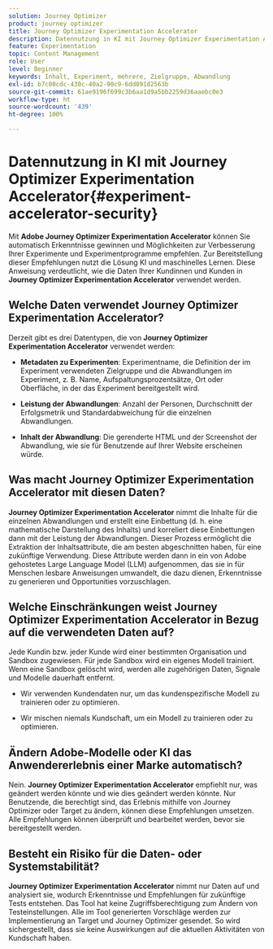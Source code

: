 ```yaml
---
solution: Journey Optimizer
product: journey optimizer
title: Journey Optimizer Experimentation Accelerator
description: Datennutzung in KI mit Journey Optimizer Experimentation Accelerator
feature: Experimentation
topic: Content Management
role: User
level: Beginner
keywords: Inhalt, Experiment, mehrere, Zielgruppe, Abwandlung
exl-id: b7c00cdc-430c-40a2-90c9-6dd891d2563b
source-git-commit: 61ae9196f699c3b6aa1d9a5bb2259d36aaebc0e3
workflow-type: ht
source-wordcount: '439'
ht-degree: 100%

---
```


# Datennutzung in KI mit Journey Optimizer Experimentation Accelerator{#experiment-accelerator-security}

Mit **Adobe Journey Optimizer Experimentation Accelerator** können Sie automatisch Erkenntnisse gewinnen und Möglichkeiten zur Verbesserung Ihrer Experimente und Experimentprogramme empfehlen. Zur Bereitstellung dieser Empfehlungen nutzt die Lösung KI und maschinelles Lernen. Diese Anweisung verdeutlicht, wie die Daten Ihrer Kundinnen und Kunden in **Journey Optimizer Experimentation Accelerator** verwendet werden.

## Welche Daten verwendet Journey Optimizer Experimentation Accelerator?

Derzeit gibt es drei Datentypen, die von **Journey Optimizer Experimentation Accelerator** verwendet werden:

* **Metadaten zu Experimenten**: Experimentname, die Definition der im Experiment verwendeten Zielgruppe und die Abwandlungen im Experiment, z. B. Name, Aufspaltungsprozentsätze, Ort oder Oberfläche, in der das Experiment bereitgestellt wird.

* **Leistung der Abwandlungen**: Anzahl der Personen, Durchschnitt der Erfolgsmetrik und Standardabweichung für die einzelnen Abwandlungen.

* **Inhalt der Abwandlung**: Die gerenderte HTML und der Screenshot der Abwandlung, wie sie für Benutzende auf Ihrer Website erscheinen würde.

## Was macht Journey Optimizer Experimentation Accelerator mit diesen Daten?

**Journey Optimizer Experimentation Accelerator** nimmt die Inhalte für die einzelnen Abwandlungen und erstellt eine Einbettung (d. h. eine mathematische Darstellung des Inhalts) und korreliert diese Einbettungen dann mit der Leistung der Abwandlungen. Dieser Prozess ermöglicht die Extraktion der Inhaltsattribute, die am besten abgeschnitten haben, für eine zukünftige Verwendung. Diese Attribute werden dann in ein von Adobe gehostetes Large Language Model (LLM) aufgenommen, das sie in für Menschen lesbare Anweisungen umwandelt, die dazu dienen, Erkenntnisse zu generieren und Opportunities vorzuschlagen.

## Welche Einschränkungen weist Journey Optimizer Experimentation Accelerator in Bezug auf die verwendeten Daten auf?

Jede Kundin bzw. jeder Kunde wird einer bestimmten Organisation und Sandbox zugewiesen. Für jede Sandbox wird ein eigenes Modell trainiert. Wenn eine Sandbox gelöscht wird, werden alle zugehörigen Daten, Signale und Modelle dauerhaft entfernt.

* Wir verwenden Kundendaten nur, um das kundenspezifische Modell zu trainieren oder zu optimieren.

* Wir mischen niemals Kundschaft, um ein Modell zu trainieren oder zu optimieren.

## Ändern Adobe-Modelle oder KI das Anwendererlebnis einer Marke automatisch?

Nein. **Journey Optimizer Experimentation Accelerator** empfiehlt nur, was geändert werden könnte und wie dies geändert werden könnte. Nur Benutzende, die berechtigt sind, das Erlebnis mithilfe von Journey Optimizer oder Target zu ändern, können diese Empfehlungen umsetzen. Alle Empfehlungen können überprüft und bearbeitet werden, bevor sie bereitgestellt werden.

## Besteht ein Risiko für die Daten- oder Systemstabilität?

**Journey Optimizer Experimentation Accelerator** nimmt nur Daten auf und analysiert sie, wodurch Erkenntnisse und Empfehlungen für zukünftige Tests entstehen. Das Tool hat keine Zugriffsberechtigung zum Ändern von Testeinstellungen. Alle im Tool generierten Vorschläge werden zur Implementierung an Target und Journey Optimizer gesendet. So wird sichergestellt, dass sie keine Auswirkungen auf die aktuellen Aktivitäten von Kundschaft haben.
